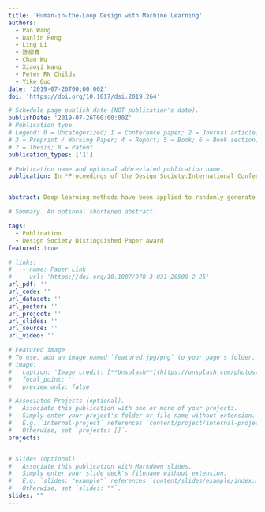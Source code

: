 ```yaml
---
title: 'Human-in-the-Loop Design with Machine Learning'
authors:
  - Pan Wang
  - Danlin Peng
  - Ling Li
  - 陈柳青
  - Chao Wu
  - Xiaoyi Wang
  - Peter RN Childs
  - Yike Guo
date: '2019-07-26T00:00:00Z'
doi: 'https://doi.org/10.1017/dsi.2019.264'

# Schedule page publish date (NOT publication's date).
publishDate: '2019-07-26T00:00:00Z'
# Publication type.
# Legend: 0 = Uncategorized; 1 = Conference paper; 2 = Journal article;
# 3 = Preprint / Working Paper; 4 = Report; 5 = Book; 6 = Book section;
# 7 = Thesis; 8 = Patent
publication_types: ['1']

# Publication name and optional abbreviated publication name.
publication: In *Proceedings of the Design Society:International Conference on Engineering Design*


abstract: Deep learning methods have been applied to randomly generate images, such as in fashion, furniture design. To date, consideration of human aspects which play a vital role in a design process has not been given significant attention in deep learning approaches. In this paper, results are reported from a human- in-the-loop design method where brain EEG signals are used to capture preferable design features. In the framework developed, an encoder extracting EEG features from raw signals recorded from subjects when viewing images from ImageNet are learned. Secondly, a GAN model is trained conditioned on the encoded EEG features to generate design images. Thirdly, the trained model is used to generate design images from a person's EEG measured brain activity in the cognitive process of thinking about a design. To verify the proposed method, a case study is presented following the proposed approach. The results indicate that the method can generate preferred designs styles guided by the preference related brain signals. In addition, this method could also help improve communication between designers and clients where clients might not be able to express design requests clearly.

# Summary. An optional shortened abstract.

tags:
  - Publication
  - Design Society Distinguished Paper Award
featured: true

# links:
#   - name: Paper Link
#     url: 'https://doi.org/10.1007/978-3-031-20500-2_25'
url_pdf: ''
url_code: ''
url_dataset: ''
url_poster: ''
url_project: ''
url_slides: ''
url_source: ''
url_video: ''

# Featured image
# To use, add an image named `featured.jpg/png` to your page's folder.
# image:
#   caption: 'Image credit: [**Unsplash**](https://unsplash.com/photos/pLCdAaMFLTE)'
#   focal_point: ''
#   preview_only: false

# Associated Projects (optional).
#   Associate this publication with one or more of your projects.
#   Simply enter your project's folder or file name without extension.
#   E.g. `internal-project` references `content/project/internal-project/index.md`.
#   Otherwise, set `projects: []`.
projects:


# Slides (optional).
#   Associate this publication with Markdown slides.
#   Simply enter your slide deck's filename without extension.
#   E.g. `slides: "example"` references `content/slides/example/index.md`.
#   Otherwise, set `slides: ""`.
slides: ""
---
```


<!-- {{% callout note %}}
Click the _Cite_ button above to demo the feature to enable visitors to import publication metadata into their reference management software.
{{% /callout %}}

Supplementary notes can be added here, including [code and math](https://wowchemy.com/docs/content/writing-markdown-latex/). -->